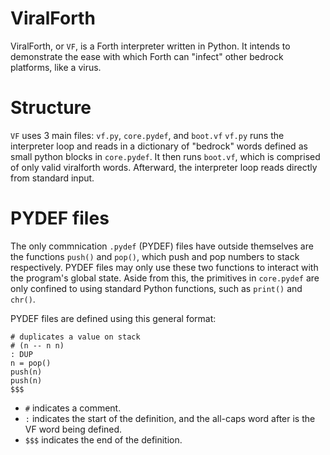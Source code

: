 # ViralForth
ViralForth, or `VF`, is a Forth interpreter written in Python. 
It intends to demonstrate the ease with which Forth can "infect" other bedrock platforms, like a virus.

# Structure
`VF` uses 3 main files: `vf.py`, `core.pydef`, and `boot.vf`
`vf.py` runs the interpreter loop and reads in a dictionary of "bedrock" words defined as small python blocks in `core.pydef`.
It then runs `boot.vf`, which is comprised of only valid viralforth words.
Afterward, the interpreter loop reads directly from standard input.

# PYDEF files
The only commnication `.pydef` (PYDEF) files have outside themselves are the functions `push()` and `pop()`, which push and pop numbers to stack respectively.
PYDEF files may only use these two functions to interact with the program's global state.
Aside from this, the primitives in `core.pydef` are only confined to using standard Python functions, such as `print()` and `chr()`.

PYDEF files are defined using this general format:
```
# duplicates a value on stack
# (n -- n n)
: DUP
n = pop()
push(n)
push(n)
$$$
```
- `#` indicates a comment.
- `:` indicates the start of the definition, and the all-caps word after is the VF word being defined.
- `$$$` indicates the end of the definition.


